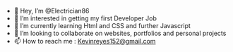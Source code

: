 - 👋 Hey, I’m @Electrician86
- 👀 I’m interested in getting my first Developer Job
- 🌱 I’m currently learning Html and CSS and further Javascript
- 💞️ I’m looking to collaborate on websites, portfolios and personal projects
- 📫 How to reach me : Kevinreyes152@gmail.com
